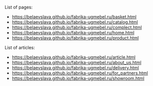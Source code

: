 List of pages:
- https://belaevslava.github.io/fabrika-ugmebel.ru/basket.html
- https://belaevslava.github.io/fabrika-ugmebel.ru/catalog.html
- https://belaevslava.github.io/fabrika-ugmebel.ru/complect.html
- https://belaevslava.github.io/fabrika-ugmebel.ru/home.html
- https://belaevslava.github.io/fabrika-ugmebel.ru/product.html

List of articles:
- https://belaevslava.github.io/fabrika-ugmebel.ru/article.html
- https://belaevslava.github.io/fabrika-ugmebel.ru/about_us.html
- https://belaevslava.github.io/fabrika-ugmebel.ru/delivery.html
- https://belaevslava.github.io/fabrika-ugmebel.ru/for_partners.html
- https://belaevslava.github.io/fabrika-ugmebel.ru/showroom.html

